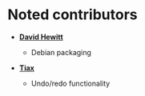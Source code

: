 Noted contributors
==================

* **[David Hewitt](https://github.com/davidmhewitt)**

  * Debian packaging
  
* **[Tiax](https://bitbucket.org/tiax)**

  * Undo/redo functionality
